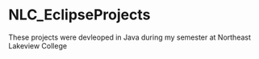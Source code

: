 # NLC_EclipseProjects
These projects were devleoped in Java during my semester at Northeast Lakeview College
